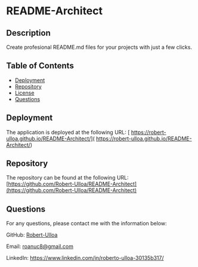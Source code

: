 # README-Architect
  
  
  
  ## Description
  Create  profesional README.md files for your projects with just a few clicks.
  
  ## Table of Contents
  - [Deployment](#deployment)
  - [Repository](#repository)
  - [License](#license)
  - [Questions](#questions)
  
  ## Deployment
  The application is deployed at the following URL:
  [ https://robert-ulloa.github.io/README-Architect/]( https://robert-ulloa.github.io/README-Architect/)
  
  ## Repository
  The repository can be found at the following URL:
  [https://github.com/Robert-Ulloa/README-Architect](https://github.com/Robert-Ulloa/README-Architect)
  
  
  
  ## Questions
  For any questions, please contact me with the information below:
  
  GitHub: [Robert-Ulloa](https://github.com/Robert-Ulloa)
  
  Email: [roanuc8@gmail.com](mailto:roanuc8@gmail.com)
  
  LinkedIn: [https://www.linkedin.com/in/roberto-ulloa-30135b317/ ](https://www.linkedin.com/in/roberto-ulloa-30135b317/ )
  

